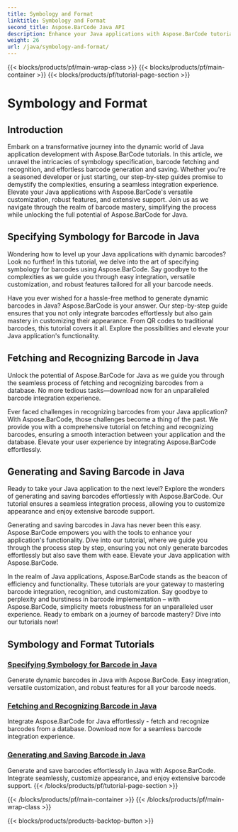 ```yaml
---
title: Symbology and Format
linktitle: Symbology and Format
second_title: Aspose.BarCode Java API
description: Enhance your Java applications with Aspose.BarCode tutorials! Master specifying symbology, fetch and recognize barcodes, and effortlessly generate and save dynamic barcodes.
weight: 26
url: /java/symbology-and-format/
---
```


{{< blocks/products/pf/main-wrap-class >}}
{{< blocks/products/pf/main-container >}}
{{< blocks/products/pf/tutorial-page-section >}}

# Symbology and Format

## Introduction

Embark on a transformative journey into the dynamic world of Java application development with Aspose.BarCode tutorials. In this article, we unravel the intricacies of symbology specification, barcode fetching and recognition, and effortless barcode generation and saving. Whether you're a seasoned developer or just starting, our step-by-step guides promise to demystify the complexities, ensuring a seamless integration experience. Elevate your Java applications with Aspose.BarCode's versatile customization, robust features, and extensive support. Join us as we navigate through the realm of barcode mastery, simplifying the process while unlocking the full potential of Aspose.BarCode for Java.

## Specifying Symbology for Barcode in Java

Wondering how to level up your Java applications with dynamic barcodes? Look no further! In this tutorial, we delve into the art of specifying symbology for barcodes using Aspose.BarCode. Say goodbye to the complexities as we guide you through easy integration, versatile customization, and robust features tailored for all your barcode needs.

Have you ever wished for a hassle-free method to generate dynamic barcodes in Java? Aspose.BarCode is your answer. Our step-by-step guide ensures that you not only integrate barcodes effortlessly but also gain mastery in customizing their appearance. From QR codes to traditional barcodes, this tutorial covers it all. Explore the possibilities and elevate your Java application's functionality.


## Fetching and Recognizing Barcode in Java

Unlock the potential of Aspose.BarCode for Java as we guide you through the seamless process of fetching and recognizing barcodes from a database. No more tedious tasks—download now for an unparalleled barcode integration experience. 

Ever faced challenges in recognizing barcodes from your Java application? With Aspose.BarCode, those challenges become a thing of the past. We provide you with a comprehensive tutorial on fetching and recognizing barcodes, ensuring a smooth interaction between your application and the database. Elevate your user experience by integrating Aspose.BarCode effortlessly.

## Generating and Saving Barcode in Java

Ready to take your Java application to the next level? Explore the wonders of generating and saving barcodes effortlessly with Aspose.BarCode. Our tutorial ensures a seamless integration process, allowing you to customize appearance and enjoy extensive barcode support.

Generating and saving barcodes in Java has never been this easy. Aspose.BarCode empowers you with the tools to enhance your application's functionality. Dive into our tutorial, where we guide you through the process step by step, ensuring you not only generate barcodes effortlessly but also save them with ease. Elevate your Java application with Aspose.BarCode.

In the realm of Java applications, Aspose.BarCode stands as the beacon of efficiency and functionality. These tutorials are your gateway to mastering barcode integration, recognition, and customization. Say goodbye to perplexity and burstiness in barcode implementation – with Aspose.BarCode, simplicity meets robustness for an unparalleled user experience. Ready to embark on a journey of barcode mastery? Dive into our tutorials now!
## Symbology and Format Tutorials
### [Specifying Symbology for Barcode in Java](./specifying-symbology-barcode/)
Generate dynamic barcodes in Java with Aspose.BarCode. Easy integration, versatile customization, and robust features for all your barcode needs.
### [Fetching and Recognizing Barcode in Java](./fetching-recognizing-barcode/)
Integrate Aspose.BarCode for Java effortlessly - fetch and recognize barcodes from a database. Download now for a seamless barcode integration experience.
### [Generating and Saving Barcode in Java](./generating-saving-barcode/)
Generate and save barcodes effortlessly in Java with Aspose.BarCode. Integrate seamlessly, customize appearance, and enjoy extensive barcode support.
{{< /blocks/products/pf/tutorial-page-section >}}

{{< /blocks/products/pf/main-container >}}
{{< /blocks/products/pf/main-wrap-class >}}

{{< blocks/products/products-backtop-button >}}
